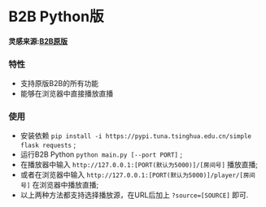 # B2B Python版

#### 灵感来源:[B2B原版](https://github.com/dd-center/B2B)

### 特性

- 支持原版B2B的所有功能
- 能够在浏览器中直接播放直播

### 使用

- 安装依赖 `pip install -i https://pypi.tuna.tsinghua.edu.cn/simple flask requests` ;
- 运行B2B Python `python main.py [--port PORT]` ;
- 在播放器中输入 `http://127.0.0.1:[PORT(默认为5000)]/[房间号]` 播放直播;
- 或者在浏览器中输入 `http://127.0.0.1:[PORT(默认为5000)]/player/[房间号]` 在浏览器中播放直播;
- 以上两种方法都支持选择播放源，在URL后加上 `?source=[SOURCE]` 即可.